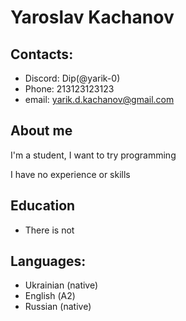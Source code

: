 # Yaroslav Kachanov

## Contacts:
- Discord: Dip(@yarik-0)
- Phone: 213123123123
- email: [yarik.d.kachanov@gmail.com](yarik.d.kachanov@gmail.com)

## About me

I'm a student, I want to try programming

I have no experience or skills

## Education
- There is not

## Languages:
- Ukrainian (native)
- English (А2)
- Russian (native)